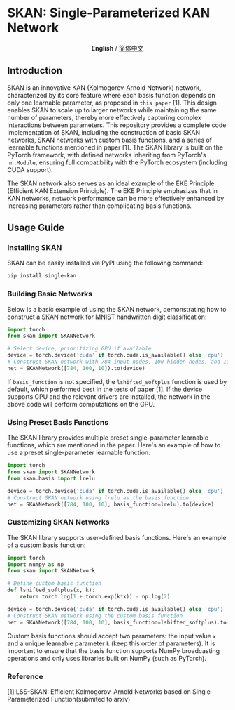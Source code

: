 # SKAN: Single-Parameterized KAN Network

<p align="center"><b>English</b> / <a href="https://github.com/chikkkit/SKAN/blob/main/README_zh.md">简体中文</a></p>

## Introduction
SKAN is an innovative KAN (Kolmogorov-Arnold Network) network, characterized by its core feature where each basis function depends on only one learnable parameter, as proposed in `this paper` [1]. This design enables SKAN to scale up to larger networks while maintaining the same number of parameters, thereby more effectively capturing complex interactions between parameters. This repository provides a complete code implementation of SKAN, including the construction of basic SKAN networks, SKAN networks with custom basis functions, and a series of learnable functions mentioned in paper [1]. The SKAN library is built on the PyTorch framework, with defined networks inheriting from PyTorch's `nn.Module`, ensuring full compatibility with the PyTorch ecosystem (including CUDA support).

The SKAN network also serves as an ideal example of the EKE Principle (Efficient KAN Extension Principle). The EKE Principle emphasizes that in KAN networks, network performance can be more effectively enhanced by increasing parameters rather than complicating basis functions.

## Usage Guide

### Installing SKAN
SKAN can be easily installed via PyPI using the following command:
```bash
pip install single-kan
```

### Building Basic Networks
Below is a basic example of using the SKAN network, demonstrating how to construct a SKAN network for MNIST handwritten digit classification:
```python
import torch
from skan import SKANNetwork

# Select device, prioritizing GPU if available
device = torch.device('cuda' if torch.cuda.is_available() else 'cpu')
# Construct SKAN network with 784 input nodes, 100 hidden nodes, and 10 output nodes
net = SKANNetwork([784, 100, 10]).to(device)
```
If `basis_function` is not specified, the `lshifted_softplus` function is used by default, which performed best in the tests of paper [1]. If the device supports GPU and the relevant drivers are installed, the network in the above code will perform computations on the GPU.

### Using Preset Basis Functions
The SKAN library provides multiple preset single-parameter learnable functions, which are mentioned in the paper. Here's an example of how to use a preset single-parameter learnable function:
```python
import torch
from skan import SKANNetwork
from skan.basis import lrelu

device = torch.device('cuda' if torch.cuda.is_available() else 'cpu')
# Construct SKAN network using lrelu as the basis function
net = SKANNetwork([784, 100, 10], basis_function=lrelu).to(device)
```

### Customizing SKAN Networks
The SKAN library supports user-defined basis functions. Here's an example of a custom basis function:
```python
import torch
import numpy as np
from skan import SKANNetwork

# Define custom basis function
def lshifted_softplus(x, k):
    return torch.log(1 + torch.exp(k*x)) - np.log(2)

device = torch.device('cuda' if torch.cuda.is_available() else 'cpu')
# Construct SKAN network using the custom basis function
net = SKANNetwork([784, 100, 10], basis_function=lshifted_softplus).to(device)
```
Custom basis functions should accept two parameters: the input value `x` and a unique learnable parameter `k` (keep this order of parameters). It is important to ensure that the basis function supports NumPy broadcasting operations and only uses libraries built on NumPy (such as PyTorch).

### Reference
[1] LSS-SKAN: Efficient Kolmogorov–Arnold Networks based on Single-Parameterized Function(submited to arxiv)

